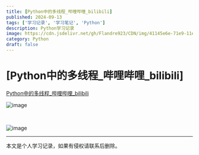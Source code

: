 ```yaml
---
title: [Python中的多线程_哔哩哔哩_bilibili]
published: 2024-09-13
tags: ['学习记录', '学习笔记', 'Python']
description: Python学习记录
image: https://cdn.jsdelivr.net/gh/Flandre923/CDN/img/41145e6e-71e9-11ef-a39e-ba1ea485754b.png
category: Python
draft: false
---
```



# [Python中的多线程_哔哩哔哩_bilibili]

[Python中的多线程_哔哩哔哩_bilibili](https://www.bilibili.com/video/BV1Rf421v72P/?spm_id_from=333.999.0.0&vd_source=f5ab73e8b88cb4cb94d904126cdfeb27)

​![image](https://cdn.jsdelivr.net/gh/Flandre923/CDN/img/431e92e6-71e9-11ef-8980-ba1ea485754b.png)​

‍

​![image](https://cdn.jsdelivr.net/gh/Flandre923/CDN/img/4477ee72-71e9-11ef-9d5b-ba1ea485754b.png)​

---
本文是个人学习记录，如果有侵权请联系后删除。
